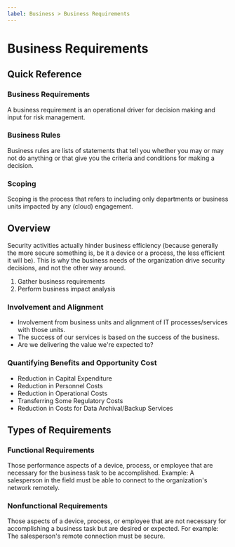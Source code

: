 ```yaml
---
label: Business > Business Requirements
---
```


# Business Requirements

## Quick Reference

### Business Requirements

A business requirement is an operational driver for decision making and input for risk management.

### Business Rules

Business rules are lists of statements that tell you whether you may or may not do anything or that give you the criteria and conditions for making a decision.

### Scoping

Scoping is the process that refers to including only departments or business units impacted by any (cloud) engagement.

## Overview

Security activities actually hinder business efficiency (because generally the more secure something is, be it a device or a process, the less efficient it will be). This is why the business needs of the organization drive security decisions, and not the other way around.

1. Gather business requirements
2. Perform business impact analysis

### Involvement and Alignment

- Involvement from business units and alignment of IT processes/services with those units.
- The success of our services is based on the success of the business.
- Are we delivering the value we're expected to?

### Quantifying Benefits and Opportunity Cost

- Reduction in Capital Expenditure
- Reduction in Personnel Costs
- Reduction in Operational Costs
- Transferring Some Regulatory Costs
- Reduction in Costs for Data Archival/Backup Services

## Types of Requirements

### Functional Requirements

Those performance aspects of a device, process, or employee that are necessary for the business task to be accomplished. Example: A salesperson in the field must be able to connect to the organization's network remotely.

### Nonfunctional Requirements

Those aspects of a device, process, or employee that are not necessary for accomplishing a business task but are desired or expected. For example: The salesperson's remote connection must be secure.
